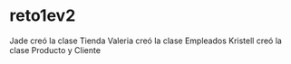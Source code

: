 # reto1ev2
Jade creó la clase Tienda
Valeria creó la clase Empleados
Kristell creó la clase Producto y Cliente
